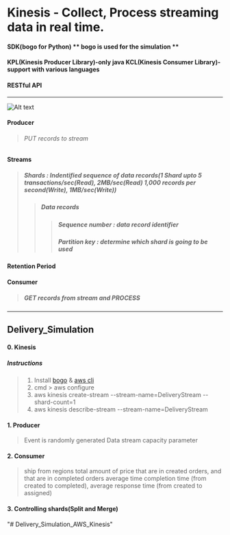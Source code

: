 
# Kinesis - Collect, Process streaming data in real time.
#### SDK(bogo for Python) ** bogo is used for the simulation **
#### KPL(Kinesis Producer Library)-only java KCL(Kinesis Consumer Library)-support with various languages
#### RESTful API

<hr/>

![Alt text](https://docs.aws.amazon.com/streams/latest/dev/images/architecture.png "Kinesis Architecture")

#### Producer
> ###### PUT records to stream
#### Streams
> ##### Shards : Indentified sequence of data records(1 Shard upto 5 transactions/sec(Read), 2MB/sec(Read) 1,000 records per second(Write), 1MB/sec(Write))
>> ##### Data records
>>> ##### Sequence number : data record identifier
>>> ##### Partition key : determine which shard is going to be used

#### Retention Period
#### Consumer
> ##### GET records from stream and PROCESS

<hr/>

## Delivery_Simulation
#### 0. Kinesis
##### Instructions
> 1. Install [bogo](http://boto.cloudhackers.com/en/latest/ref/kinesis.html) & [aws cli](https://aws.amazon.com/ko/cli/)
> 2. cmd > aws configure
> 3. aws kinesis create-stream --stream-name=DeliveryStream --shard-count=1
> 4. aws kinesis describe-stream --stream-name=DeliveryStream

#### 1. Producer
> Event is randomly generated
> Data stream capacity parameter
#### 2. Consumer
> ship from regions
> total amount of price that are in created orders, and that are in completed orders
> average time completion time (from created to completed), average response time (from created to assigned)
#### 3. Controlling shards(Split and Merge)
"# Delivery_Simulation_AWS_Kinesis" 
